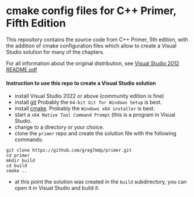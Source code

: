 # cmake config files for C++ Primer, Fifth Edition

This repository contains the source code from C++ Primer, 5th edition, with the addition of cmake configuration files which allow to create a Visual Studio solution for many of the chapters.

For all information about the original distribution, see [Visual Studio 2012 README.pdf](https://github.com/greg7mdp/primer/blob/main/Visual%20Studio%202012%20README.pdf)

#### Instruction to use this repo to create a Visual Studio solution

- install Visual Studio 2022 or above (community edition is fine)
- install [git](https://git-scm.com/download/win) Probably the `64-bit Git for Windows Setup` is best.
- install [cmake](https://cmake.org/download/). Probably the `Windows x64 installer` is best.
- start a `x64 Native Tool Command Prompt` (this is a program in Visual Studio.
- change to a directory or your choice.
- clone the `primer` repo and create the solution file with the following commands: 
```
git clone https://github.com/greg7mdp/primer.git
cd primer
mkdir build
cd build
cmake ..
```
- at this point the solution was created in the `build` subdirectory, you can open it in Visual Studio and build it.